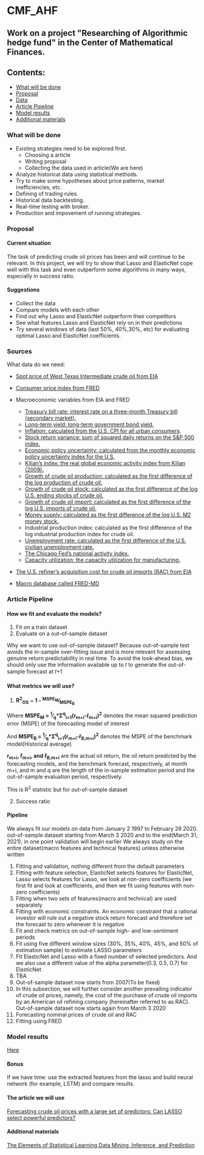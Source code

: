 # CMF_AHF
## Work on a project "Researching of Algorithmic hedge fund" in the Center of Mathematical Finances.

## Contents:
- [What will be done](#what-will-be-done)
- [Proposal](#proposal)
- [Data](#sources)
- [Article Pipeline](#article-pipeline)
- [Model results](#model-results)
- [Additional materials](#additional-materials)

### What will be done
- Existing strategies need to be explored first.
  - Choosing a article
  - Writing proposal
  - Collecting the data used in article(We are here)
- Analyze historical data using statistical methods. 
- Try to make some hypotheses about price patterns, market inefficiencies, etc. 
- Defining of trading rules. 
- Historical data backtesting. 
- Real-time testing with broker. 
- Production and impovement of running strategies.

### Proposal
#### Current situation
The task of predicting crude oil prices has been and will continue to be relevant. In this project, we will try to show that Lasso and ElasticNet cope well with this task and even outperform some algorithms in many ways, especially in success ratio.

#### Suggestions
- Collect the data
- Compare models with each other
- Find out why Lasso and ElasticNet outperform their competitors
- See what features Lasso and ElasticNet rely on in their predictions
- Try several windows of data (last 50%, 40%,30%, etc) for evaluating optimal Lasso and ElasticNet coefficients.

### Sources
What data do we need:
- [Spot price of West Texas Intermediate crude oil from EIA](https://www.eia.gov/dnav/pet/hist/LeafHandler.ashx?n=PET&s=RWTC&f=M)
- [Consumer price index from FRED](https://fred.stlouisfed.org/series/CPIAUCSL)
- Macroeconomic variables from EIA and FRED
  - [Treasury bill rate: interest rate on a three-month Treasury bill (secondary market).](https://fred.stlouisfed.org/series/DTB3)
  - [Long-term yield: long-term government bond yield.](https://fred.stlouisfed.org/series/IRLTLT01USM156N)
  - [Inflation: calculated from the U.S. CPI for all urban consumers](https://fred.stlouisfed.org/series/CPIAUCSL).
  - [Stock return variance: sum of squared daily returns on the S&P 500 index.](https://towardsdatascience.com/calculate-and-plot-s-p-500-daily-returns-2ce359e014d6)
  - [Economic policy uncertainty: calculated from the monthly economic policy uncertainty index for the U.S.](https://www.policyuncertainty.com/)
  - [Kilian’s index: the real global economic activity index from Kilian (2009).](https://www.dallasfed.org/research/igrea)
  - [Growth of crude oil production: calculated as the first difference of the log production of crude oil.](https://www.eia.gov/dnav/pet/hist/LeafHandler.ashx?n=PET&s=WCRFPUS2&f=W)
  - [Growth of crude oil stock: calculated as the first difference of the log U.S. ending stocks of crude oil.](https://www.eia.gov/dnav/pet/hist/LeafHandler.ashx?n=PET&s=WCRSTUS1&f=W)
  - [Growth of crude oil import: calculated as the first difference of the log U.S. imports of crude oil.](https://www.eia.gov/dnav/pet/pet_move_wkly_dc_NUS-Z00_mbblpd_w.htm)
  - [Money supply: calculated as the first difference of the log U.S. M2 money stock.](https://fred.stlouisfed.org/series/M2SL)
  - Industrial production index: calculated as the first difference of the log industrial production index for crude oil.
  - [Unemployment rate: calculated as the first difference of the U.S. civilian unemployment rate.](https://fred.stlouisfed.org/series/UNRATE)
  - [The Chicago Fed’s national activity index.](https://www.chicagofed.org/research/data/cfnai/current-data#:~:text=The%20Chicago%20Fed%20National%20Activity,end%20of%20each%20calendar%20month.)
  - [Capacity utilization: the capacity utilization for manufacturing.](https://fred.stlouisfed.org/series/MCUMFN)

- [The U.S. refiner’s acquisition cost for crude oil imports (RAC) from EIA](https://www.eia.gov/dnav/pet/pet_pri_rac2_dcu_nus_m.htm)
- [Macro database called FRED-MD](https://research.stlouisfed.org/econ/mccracken/fred-databases/)

### Article Pipeline
#### How we fit and evaluate the models?
1) Fit on a train dataset
2) Evaluate on a out-of-sample dataset

Why we want to use out-of-sample dataset? Because out-of-sample test avoids the in-sample over-fitting issue and is more relevant for assessing
genuine return predictability in real time. To avoid the look-ahead bias, we should only use the information available up to 𝑡 to
generate the out-of-sample forecast at 𝑡+1
#### What metrics we will use?
1) <strong>R<sup>2</sup><sub>OS</sub></strong> = <strong>1 - <sup>MSPE<sub>M</sub></sup>&frasl;<sub>MSPE<sub>B</sub></sub></strong>

Where <strong>MSPE<sub>M</sub> = <sup>1</sup>&frasl;<sub>q</sub>*Σ<sup>q</sup><sub>i=1</sub>(r<sub>m+i</sub>-&#345;<sub>m+i</sub>)<sup>2</sup></strong> denotes the mean squared prediction error (MSPE) of the forecasting model of interest

And <strong>MSPE<sub>B</sub> = <sup>1</sup>&frasl;<sub>q</sub>*Σ<sup>q</sup><sub>i=1</sub>(r<sub>m+i</sub>-&#345;<sub>B,m+i</sub>)<sup>2</sup></strong> denotes the MSPE of the benchmark model(Historical average)

<strong>r<sub>m+i</sub>, ̂&#345;<sub>m+i</sub>, and ̂&#345;<sub>B,m+i</sub></strong> are the actual oil return, the oil
return predicted by the forecasting models, and the benchmark forecast, respectively, at month m+i, and m and q
are the length of the in-sample estimation period and the out-of-sample evaluation period, respectively.

This is R<sup>2</sup> statistic but for out-of-sample dataset

2) Success ratio

#### Pipeline
We always fit our models on data from January 2 1997 to February 28 2020.
out-of-sample dataset starting from March 3 2020 and to the end(March 31, 2021), in one point validation will begin earlier
We always study on the entire dataset(macro features and technical features) unless otherwise written

1) Fitting and validation, nothing different from the default parameters
2) Fitting with feature selection, ElasticNet selects features for ElasticNet, Lasso selects features for Lasso, we look at non-zero coefficients (we first fit and look at coefficients, and then we fit using features with non-zero coefficients)
3) Fitting when two sets of features(macro and technical) are used separately
4) Fitting with economic constraints. An economic constraint that a rational investor will rule out a negative stock return forecast and therefore set the forecast to zero whenever it is negative
5) Fit and check metrics on out-of-sample high- and low-sentiment periods
6) Fit using five different window sizes (30%, 35%, 40%, 45%, and 50% of estimation sample) to estimate LASSO parameters  
7) FIt ElasticNet and Lasso with a fixed number of selected predictors. Аnd we also use a different value of the alpha parameter(0.3, 0.5, 0.7) for ElasticNet
8) TBA
9) Out-of-sample dataset now starts from 2007(To be fixed)
10) In this subsection, we will further consider another prevailing indicator of crude oil prices, namely, the cost of the purchase of crude oil imports by an American oil refining company (hereinafter referred to as RAC). Out-of-sample dataset now starts again from March 3 2020
11) Forecasting nominal prices of crude oil and RAC
12) Fitting using FRED

### Model results

[Here](https://docs.google.com/spreadsheets/d/15WazZa0MWoJkpjvF9XC5v7tHg0rsGXSG7E3aAxc74hc/edit?usp=sharing)



#### Bonus
If we have time: use the extracted features from the lasso and build neural network (for example, LSTM) and compare results.


#### The article we will use
[Forecasting crude oil prices with a large set of predictors: Can LASSO select powerful predictors?](https://sci-hub.ru/10.1016/j.jempfin.2019.08.007)
#### Additional materials
[The Elements of Statistical Learning Data Mining, Inference, and Prediction](https://hastie.su.domains/Papers/ESLII.pdf)


